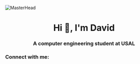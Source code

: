 ![MasterHead](https://media.tenor.com/WPqFfKvgIbUAAAAd/stars-train.gif)

<h1 align="center">Hi 👋, I'm David</h1>
<h3 align="center">A computer engineering student at USAL</h3>
<h3 align="left">Connect with me:</h3>
<p align="left">
</p>
